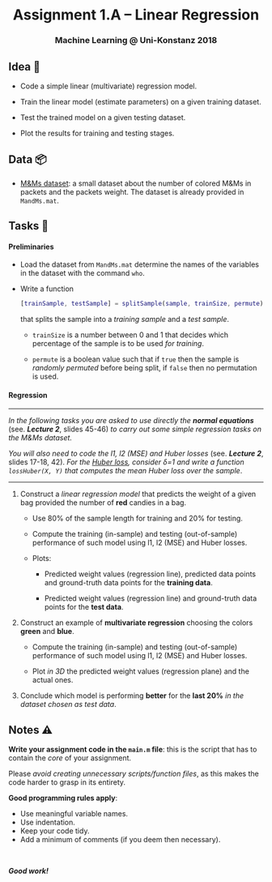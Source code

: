 ﻿
<h1 align="center">
  <a>Assignment 1.A – Linear Regression</a>
</h1>
<h3 align="center">
  <a>Machine Learning @ Uni-Konstanz 2018</a>
</h3>

## Idea 📓

- Code a simple linear (multivariate) regression model.

- Train the linear model (estimate parameters) on a given training dataset.

- Test the trained model on a given testing dataset.

- Plot the results for training and testing stages.

## Data 📦

- [M&Ms dataset](https://gist.github.com/giob1994/ffcd8c72a8a5477219aca9c5884c2094): a small dataset about the number of colored M&Ms in packets and the packets weight. The dataset is already provided in `MandMs.mat`.

## Tasks 📝

#### Preliminaries

- Load the dataset from `MandMs.mat` determine the names of the variables in the dataset with the command `who`.

- Write a function 

	```matlab
	[trainSample, testSample] = splitSample(sample, trainSize, permute) 
	```
	
	that splits the sample into a *training sample* and a *test sample*. 
	
	- `trainSize` is a number between 0 and 1 that decides which percentage of the sample is to be used *for training*.
		
	- `permute` is a boolean value such that if `true` then the sample is *randomly permuted* before being split, if `false` then no permutation is used.
	
#### Regression

***

_In the following tasks you are asked to use *directly* the **normal equations**_ (see. ***Lecture 2***, slides 45-46) _to carry out some simple regression tasks on the M&Ms dataset._

_You will also need to code the l1, l2 (MSE) and Huber losses_ (see. ***Lecture 2***, slides 17-18, 42). _For the [Huber loss](https://en.wikipedia.org/wiki/Huber_loss), consider δ=1 and write a function `lossHuber(X, Y)` that computes the mean Huber loss over the sample_.

***

1. Construct a *linear regression model* that predicts the weight of a given bag provided the number of **red** candies in a bag. 

  	- Use 80% of the sample length for training and 20% for testing.
  	
  	- Compute the training (in-sample) and testing (out-of-sample) performance of such model using l1, l2 (MSE) and Huber losses.

  	- Plots:
  	
  		- Predicted weight values (regression line), predicted data points and ground-truth data points for the **training data**.
  	
  		- Predicted weight values (regression line) and ground-truth data points for the **test data**.


2. Construct an example of **multivariate regression** choosing the colors **green** and **blue**.

  	- Compute the training (in-sample) and testing (out-of-sample) performance of such model using l1, l2 (MSE) and Huber losses.

  	- Plot *in 3D* the predicted weight values (regression plane) and the actual ones.
  
3. Conclude which model is performing **better** for the **last 20%** _in the dataset chosen as test data_.

## Notes ⚠️

**Write your assignment code in the `main.m` file**: this is the script that has to contain the *core* of your assignment. 

Please *avoid creating unnecessary scripts/function files*, as this makes the code harder to grasp in its entirety.

**Good programming rules apply**:
- Use meaningful variable names. 
- Use indentation.
- Keep your code tidy. 
- Add a minimum of comments (if you deem then necessary). 

<br>

***Good work!***
